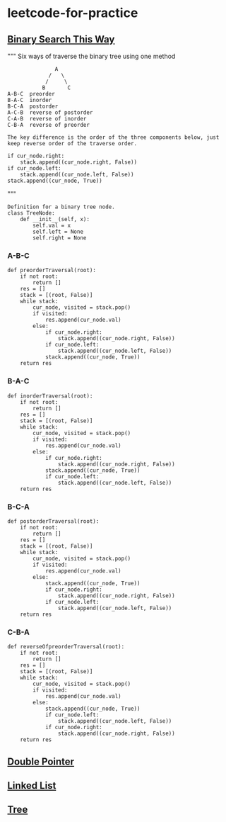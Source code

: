 # leetcode-for-practice

## [Binary Search This Way](/binary-search)
"""
    Six ways of traverse the binary tree using one method

                   A
                 /   \
                /     \      
               B       C
    A-B-C  preorder
    B-A-C  inorder
    B-C-A  postorder
    A-C-B  reverse of postorder
    C-A-B  reverse of inorder
    C-B-A  reverse of preorder

    The key difference is the order of the three components below, just keep reverse order of the traverse order.

    if cur_node.right:
        stack.append((cur_node.right, False))
    if cur_node.left:
        stack.append((cur_node.left, False))
    stack.append((cur_node, True))
"""

```
Definition for a binary tree node.
class TreeNode:
    def __init__(self, x):
        self.val = x
        self.left = None
        self.right = None
```

### A-B-C
```
def preorderTraversal(root):
    if not root:
        return []
    res = []
    stack = [(root, False)]
    while stack:
        cur_node, visited = stack.pop()
        if visited:
            res.append(cur_node.val)
        else:
            if cur_node.right:
                stack.append((cur_node.right, False))
            if cur_node.left:
                stack.append((cur_node.left, False))
            stack.append((cur_node, True))
    return res
```

### B-A-C
```
def inorderTraversal(root):
    if not root:
        return []
    res = []
    stack = [(root, False)]
    while stack:
        cur_node, visited = stack.pop()
        if visited:
            res.append(cur_node.val)
        else:
            if cur_node.right:
                stack.append((cur_node.right, False))
            stack.append((cur_node, True))
            if cur_node.left:
                stack.append((cur_node.left, False))
    return res
```

### B-C-A
```
def postorderTraversal(root):
    if not root:
        return []
    res = []
    stack = [(root, False)]
    while stack:
        cur_node, visited = stack.pop()
        if visited:
            res.append(cur_node.val)
        else:
            stack.append((cur_node, True))
            if cur_node.right:
                stack.append((cur_node.right, False))
            if cur_node.left:
                stack.append((cur_node.left, False))
    return res
```

### C-B-A
```
def reverseOfpreorderTraversal(root):
    if not root:
        return []
    res = []
    stack = [(root, False)]
    while stack:
        cur_node, visited = stack.pop()
        if visited:
            res.append(cur_node.val)
        else:
            stack.append((cur_node, True))
            if cur_node.left:
                stack.append((cur_node.left, False))
            if cur_node.right:
                stack.append((cur_node.right, False))
    return res
```

## [Double Pointer](/double-pointer)

## [Linked List](/linked-list)

## [Tree](/tree)
